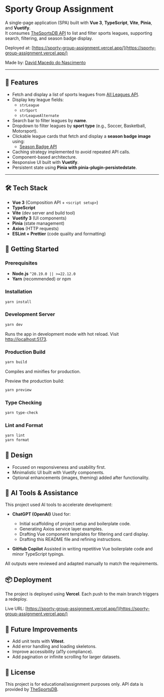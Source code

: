 # Sporty Group Assignment

A single-page application (SPA) built with **Vue 3**, **TypeScript**, **Vite**, **Pinia**, and **Vuetify**.  
It consumes [TheSportsDB API](https://www.thesportsdb.com/free_sports_api) to list and filter sports leagues, supporting search, filtering, and season badge display.

Deployed at: [https://sporty-group-assignment.vercel.app/](https://sporty-group-assignment.vercel.app/)

Made by: <a href="https://github.com/daavidmn" target="blank">David Macedo do Nascimento</a>

---

## 📌 Features

- Fetch and display a list of sports leagues from [All Leagues API](https://www.thesportsdb.com/api/v1/json/3/all_leagues.php).
- Display key league fields:
  - `strLeague`
  - `strSport`
  - `strLeagueAlternate`
- Search bar to filter leagues by **name**.
- Dropdown to filter leagues by **sport type** (e.g., Soccer, Basketball, Motorsport).
- Clickable league cards that fetch and display a **season badge image** using:
  - [Season Badge API](https://www.thesportsdb.com/api/v1/json/API_KEY/search_all_seasons.php?badge=1&id=<id>)
- Caching strategy implemented to avoid repeated API calls.
- Component-based architecture.
- Responsive UI built with **Vuetify**.
- Persistent state using **Pinia with pinia-plugin-persistedstate**.

---

## 🛠️ Tech Stack

- **Vue 3** (Composition API + `<script setup>`)
- **TypeScript**
- **Vite** (dev server and build tool)
- **Vuetify 3** (UI components)
- **Pinia** (state management)
- **Axios** (HTTP requests)
- **ESLint + Prettier** (code quality and formatting)

## 🚀 Getting Started

### Prerequisites

- **Node.js** `^20.19.0 || >=22.12.0`
- **Yarn** (recommended) or npm

### Installation

```sh
yarn install
```

### Development Server

```sh
yarn dev
```

Runs the app in development mode with hot reload.
Visit [http://localhost:5173](http://localhost:5173).

### Production Build

```sh
yarn build
```

Compiles and minifies for production.

Preview the production build:

```sh
yarn preview
```

### Type Checking

```sh
yarn type-check
```

### Lint and Format

```sh
yarn lint
yarn format
```

## 📱 Design

- Focused on responsiveness and usability first.
- Minimalistic UI built with Vuetify components.
- Optional enhancements (images, theming) added after functionality.

## 🤖 AI Tools & Assistance

This project used AI tools to accelerate development:

- **ChatGPT (OpenAI)**
  Used for:
  - Initial scaffolding of project setup and boilerplate code.
  - Generating Axios service layer examples.
  - Drafting Vue component templates for filtering and card display.
  - Drafting this README file and refining instructions.

- **GitHub Copilot**
  Assisted in writing repetitive Vue boilerplate code and minor TypeScript typings.

All outputs were reviewed and adapted manually to match the requirements.

## 📦 Deployment

The project is deployed using **Vercel**.
Each push to the main branch triggers a redeploy.

Live URL: [https://sporty-group-assignment.vercel.app/](https://sporty-group-assignment.vercel.app/)

## 🧪 Future Improvements

- Add unit tests with **Vitest**.
- Add error handling and loading skeletons.
- Improve accessibility (a11y compliance).
- Add pagination or infinite scrolling for larger datasets.

## 📄 License

This project is for educational/assignment purposes only.
API data is provided by [TheSportsDB](https://www.thesportsdb.com/).
